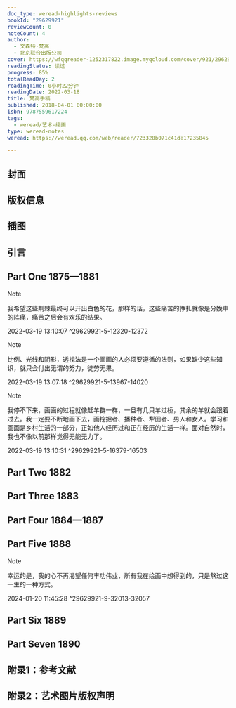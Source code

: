 ```yaml
---
doc_type: weread-highlights-reviews
bookId: "29629921"
reviewCount: 0
noteCount: 4
author:
  - 文森特·梵高
  - 北京联合出版公司
cover: https://wfqqreader-1252317822.image.myqcloud.com/cover/921/29629921/t7_29629921.jpg
readingStatus: 读过
progress: 85%
totalReadDay: 2
readingTime: 0小时22分钟
readingDate: 2022-03-18
title: 梵高手稿
published: 2018-04-01 00:00:00
isbn: 9787559617224
tags:
  - weread/艺术-绘画
type: weread-notes
weread: https://weread.qq.com/web/reader/723328b071c41de17235845

---
```



## 封面

## 版权信息

## 插图

## 引言

## Part One 1875—1881

> [!NOTE] 
> 我希望这些荆棘最终可以开出白色的花，那样的话，这些痛苦的挣扎就像是分娩中的阵痛，痛苦之后会有欢乐的结果。
> 
> 2022-03-19 13:10:07 ^29629921-5-12320-12372

> [!NOTE] 
> 比例、光线和阴影，透视法是一个画画的人必须要遵循的法则，如果缺少这些知识，就只会付出无谓的努力，徒劳无果。
> 
> 2022-03-19 13:07:18 ^29629921-5-13967-14020

> [!NOTE] 
> 我停不下来，画画的过程就像赶羊群一样，一旦有几只羊过桥，其余的羊就会跟着过去。我一定要不断地画下去，画挖掘者、播种者、犁田者、男人和女人。学习和画画是乡村生活的一部分，正如他人经历过和正在经历的生活一样。面对自然时，我也不像以前那样觉得无能无力了。
> 
> 2022-03-19 13:10:31 ^29629921-5-16379-16503

## Part Two 1882

## Part Three 1883

## Part Four 1884—1887

## Part Five 1888

> [!NOTE] 
> 幸运的是，我的心不再渴望任何丰功伟业，所有我在绘画中想得到的，只是熬过这一生的一种方式。
> 
> 2024-01-20 11:45:28 ^29629921-9-32013-32057

## Part Six 1889

## Part Seven 1890

## 附录1：参考文献

## 附录2：艺术图片版权声明

